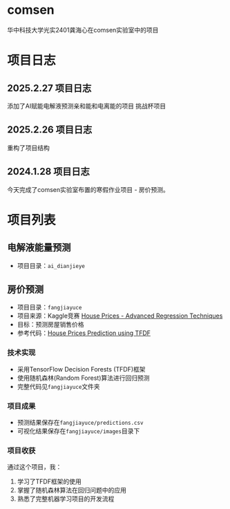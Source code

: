 # comsen
华中科技大学光实2401龚海心在comsen实验室中的项目

# 项目日志

## 2025.2.27 项目日志
添加了AI赋能电解液预测亲和能和电离能的项目
挑战杯项目

## 2025.2.26 项目日志
重构了项目结构

## 2024.1.28 项目日志

今天完成了comsen实验室布置的寒假作业项目 - 房价预测。

# 项目列表
## 电解液能量预测
- 项目目录：`ai_dianjieye`

## 房价预测
- 项目目录：`fangjiayuce`
- 项目来源：Kaggle竞赛 [House Prices - Advanced Regression Techniques](https://www.kaggle.com/c/house-prices-advanced-regression-techniques)
- 目标：预测房屋销售价格
- 参考代码：[House Prices Prediction using TFDF](https://www.kaggle.com/code/gusthema/house-prices-prediction-using-tfdf)

### 技术实现
- 采用TensorFlow Decision Forests (TFDF)框架
- 使用随机森林(Random Forest)算法进行回归预测
- 完整代码见`fangjiayuce`文件夹

### 项目成果
- 预测结果保存在`fangjiayuce/predictions.csv`
- 可视化结果保存在`fangjiayuce/images`目录下

### 项目收获
通过这个项目，我：
1. 学习了TFDF框架的使用
2. 掌握了随机森林算法在回归问题中的应用
3. 熟悉了完整机器学习项目的开发流程
